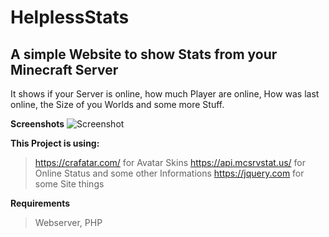 # HelplessStats

## A simple Website to show Stats from your Minecraft Server

It shows if your Server is online, how much Player are online, How was last online, the Size of you Worlds and some more Stuff.

**Screenshots**
![Screenshot](/MrHelpless/HelplessStats/blob/main/screenshot.png?raw=true "Screenshot")

**This Project is using:**
>https://crafatar.com/ for Avatar Skins
>https://api.mcsrvstat.us/ for Online Status and some other Informations
>https://jquery.com for some Site things

**Requirements**
> Webserver, PHP